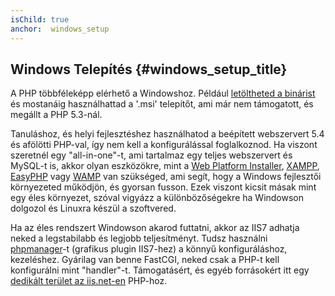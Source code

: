 ```yaml
---
isChild: true
anchor:  windows_setup
---
```


## Windows Telepítés {#windows_setup_title}

A PHP többféleképp elérhető a Windowshoz. Például [letöltheted a binárist][php-downloads] és mostanáig használhattad
a '.msi' telepítőt, ami már nem támogatott, és megállt a PHP 5.3-nál.

Tanuláshoz, és helyi fejlesztéshez használhatod a beépített webszervert 5.4 és afölötti PHP-val, így nem kell a 
konfigurálással foglalkoznod. Ha viszont szeretnél egy "all-in-one"-t, ami tartalmaz egy teljes webszervert és MySQL-t is,
akkor olyan eszközökre, mint a [Web Platform Installer][wpi], [XAMPP][xampp], [EasyPHP][easyphp] vagy [WAMP][wamp] 
van szükséged, ami segít, hogy a Windows fejlesztői környezeted működjön, és gyorsan fusson. Ezek viszont kicsit
másak mint egy éles környezet, szóval vigyázz a különbözőségekre ha Windowson dolgozol és Linuxra készül a szoftvered.

Ha az éles rendszert Windowson akarod futtatni, akkor az IIS7 adhatja neked a legstabilabb és legjobb teljesítményt.
Tudsz használni [phpmanager][phpmanager]-t (grafikus plugin IIS7-hez) a könnyű konfiguráláshoz, kezeléshez. Gyárilag
van benne FastCGI, neked csak a PHP-t kell konfigurálni mint "handler"-t. Támogatásért, és egyéb forrásokért
itt egy [dedikált terület az iis.net-en][php-iis] PHP-hoz.


[php-downloads]: http://windows.php.net
[wpi]: http://www.microsoft.com/web/downloads/platform.aspx
[xampp]: http://www.apachefriends.org/en/xampp.html
[easyphp]: http://www.easyphp.org/
[wamp]: http://www.wampserver.com/en/
[phpmanager]: http://phpmanager.codeplex.com/
[php-iis]: http://php.iis.net/
